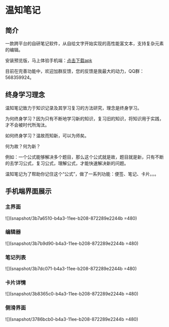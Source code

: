 # 温知笔记
## 简介

一款跨平台的自研笔记软件，从自绘文字开始实现的高性能富文本，支持复杂元素的编辑。

安装预览版，马上体验手机端：[点击下载apk](https://gitee.com/gdccj/wen-note-app/releases/download/pre/%E6%B8%A9%E7%9F%A5%E7%AC%94%E8%AE%B0%E9%A2%84%E8%A7%88%E7%89%88.apk)

目前在完善功能中，欢迎加群反馈，您的反馈是我最大的动力，QQ群：568359924。

## 终身学习理念

温知笔记致力于知识记录及其学习复习的方法研究，理念是终身学习。

为何终身学习？因为只有不断地学习新的知识，复习旧的知识，将知识用于实践，才不会被时代所淘汰。

如何终身学习？温故而知新，可以为师矣。

何为故？何为新？

例如：一个公式能够解决多个题目，那么这个公式就是故，题目就是新，只有不断的去学习公式，复习公式，理解公式，才能快速解决新的问题。

温知笔记为了帮助你记住这个“公式”，做了一系列功能：便签、笔记、卡片。。。

## 手机端界面展示

### 主界面

![](snapshot/3b7a6510-b4a3-11ee-b208-872289e2244b =480)

### 编辑器

![](snapshot/3b7b9d90-b4a3-11ee-b208-872289e2244b =480)

### 笔记列表

![](snapshot/3b7dc071-b4a3-11ee-b208-872289e2244b =480)

### 卡片详情

![](snapshot/3b8365c0-b4a3-11ee-b208-872289e2244b =480)

### 侧滑界面

![](snapshot/3786bcb0-b4a3-11ee-b208-872289e2244b =480)
